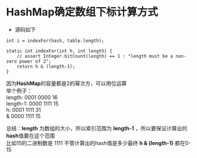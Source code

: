 # HashMap确定数组下标计算方式

- 源码如下

```
int i = indexFor(hash, table.length);

static int indexFor(int h, int length) {
    // assert Integer.bitCount(length) == 1 : "length must be a non-zero power of 2";
    return h & (length-1);
}
```

因为**HashMap**的容量都是2的幂次方，可以用位运算  
举个例子：  
length:   0001 0000  16  
length-1: 0000 1111  15  
h:        0001 1111  31  
&         0000 1111  15  

总结：**length** 为数组的大小，所以索引范围为 **length-1** ，所以要保证计算出的**hash**值要在这个范围  
比如15的二进制数是 1111 不管计算出的hash值是多少最终 **h & (length-1)** 都在0-15